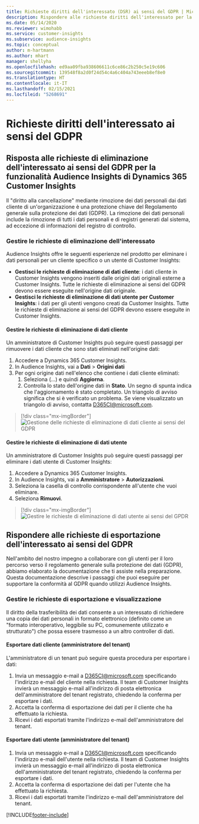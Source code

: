 ```yaml
---
title: Richieste diritti dell'interessato (DSR) ai sensi del GDPR | Microsoft Docs
description: Rispondere alle richieste diritti dell'interessato per la funzionalità Audience Insights di Dynamics 365 Customer Insights.
ms.date: 05/14/2020
ms.reviewer: wimohabb
ms.service: customer-insights
ms.subservice: audience-insights
ms.topic: conceptual
author: m-hartmann
ms.author: mhart
manager: shellyha
ms.openlocfilehash: ed9aa09fba938606611c6ce86c2b250c5e19c606
ms.sourcegitcommit: 139548f8a2d0f24d54c4a6c404a743eeeb8ef8e0
ms.translationtype: HT
ms.contentlocale: it-IT
ms.lasthandoff: 02/15/2021
ms.locfileid: "5268691"
---
```

# <a name="data-subject-rights-dsr-requests-under-gdpr"></a>Richieste diritti dell'interessato ai sensi del GDPR

## <a name="responding-to-gdpr-data-subject-delete-requests-for-dynamics-365-customer-insights-audience-insights-capability"></a>Risposta alle richieste di eliminazione dell'interessato ai sensi del GDPR per la funzionalità Audience Insights di Dynamics 365 Customer Insights

Il "diritto alla cancellazione" mediante rimozione dei dati personali dai dati cliente di un'organizzazione è una protezione chiave del Regolamento generale sulla protezione dei dati (GDPR). La rimozione dei dati personali include la rimozione di tutti i dati personali e di registri generati dal sistema, ad eccezione di informazioni del registro di controllo.

### <a name="manage-data-subject-delete-requests"></a>Gestire le richieste di eliminazione dell'interessato

Audience Insights offre le seguenti esperienze nel prodotto per eliminare i dati personali per un cliente specifico o un utente di Customer Insights:

- **Gestisci le richieste di eliminazione di dati cliente**: i dati cliente in Customer Insights vengono inseriti dalle origini dati originali esterne a Customer Insights. Tutte le richieste di eliminazione ai sensi del GDPR devono essere eseguite nell'origine dati originale.
- **Gestisci le richieste di eliminazione di dati utente per Customer Insights**: i dati per gli utenti vengono creati da Customer Insights. Tutte le richieste di eliminazione ai sensi del GDPR devono essere eseguite in Customer Insights.

#### <a name="manage-delete-requests-for-customer-data"></a>Gestire le richieste di eliminazione di dati cliente

Un amministratore di Customer Insights può seguire questi passaggi per rimuovere i dati cliente che sono stati eliminati nell'origine dati:

1. Accedere a Dynamics 365 Customer Insights.
2. In Audience Insights, vai a **Dati** > **Origini dati**
3. Per ogni origine dati nell'elenco che contiene i dati cliente eliminati:
   1. Seleziona (...) e quindi **Aggiorna**.
   2. Controlla lo stato dell'origine dati in **Stato**. Un segno di spunta indica che l'aggiornamento è stato completato. Un triangolo di avviso significa che si è verificato un problema. Se viene visualizzato un triangolo di avviso, contatta D365CI@microsoft.com.

> [!div class="mx-imgBorder"]
> ![Gestione delle richieste di eliminazione di dati cliente ai sensi del GDPR](media/gdpr-data-sources.png "Gestione delle richieste di eliminazione di dati cliente ai sensi del GDPR")

#### <a name="manage-delete-requests-for-user-data"></a>Gestire le richieste di eliminazione di dati utente

Un amministratore di Customer Insights può seguire questi passaggi per eliminare i dati utente di Customer Insights:

1. Accedere a Dynamics 365 Customer Insights.
2. In Audience Insights, vai a **Amministratore** > **Autorizzazioni**.
3. Seleziona la casella di controllo corrispondente all'utente che vuoi eliminare.
4. Seleziona **Rimuovi**.

> [!div class="mx-imgBorder"]
> ![Gestire le richieste di eliminazione di dati utente ai sensi del GPDR](media/gdpr-permissions.png "Gestire le richieste di eliminazione di dati utente ai sensi del GDPR")

## <a name="responding-to-gdpr-data-subject-export-requests"></a>Rispondere alle richieste di esportazione dell'interessato ai sensi del GDPR

Nell'ambito del nostro impegno a collaborare con gli utenti per il loro percorso verso il regolamento generale sulla protezione dei dati (GDPR), abbiamo elaborato la documentazione che ti assiste nella preparazione. Questa documentazione descrive i passaggi che puoi eseguire per supportare la conformità al GDPR quando utilizzi Audience Insights.

### <a name="manage-export-and-view-requests"></a>Gestire le richieste di esportazione e visualizzazione

Il diritto della trasferibilità dei dati consente a un interessato di richiedere una copia dei dati personali in formato elettronico (definito come un "formato interoperativo, leggibile su PC, comunemente utilizzato e strutturato") che possa essere trasmesso a un altro controller di dati.

#### <a name="export-customer-data-tenant-admin"></a>Esportare dati cliente (amministratore del tenant)

L'amministratore di un tenant può seguire questa procedura per esportare i dati:

1. Invia un messaggio e-mail a D365CI@microsoft.com specificando l'indirizzo e-mail del cliente nella richiesta. Il team di Customer Insights invierà un messaggio e-mail all'indirizzo di posta elettronica dell'amministratore del tenant registrato, chiedendo la conferma per esportare i dati.
2. Accetta la conferma di esportazione dei dati per il cliente che ha effettuato la richiesta.
3. Ricevi i dati esportati tramite l'indirizzo e-mail dell'amministratore del tenant.

#### <a name="export-user-data-tenant-admin"></a>Esportare dati utente (amministratore del tenant)

1. Invia un messaggio e-mail a D365CI@microsoft.com specificando l'indirizzo e-mail dell'utente nella richiesta. Il team di Customer Insights invierà un messaggio e-mail all'indirizzo di posta elettronica dell'amministratore del tenant registrato, chiedendo la conferma per esportare i dati.
2. Accetta la conferma di esportazione dei dati per l'utente che ha effettuato la richiesta.
3. Ricevi i dati esportati tramite l'indirizzo e-mail dell'amministratore del tenant.


[!INCLUDE[footer-include](../includes/footer-banner.md)]